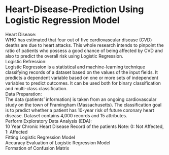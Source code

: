 # Heart-Disease-Prediction Using Logistic Regression Model
Heart Disease:\
WHO has estimated that four out of five cardiovascular disease (CVD) deaths are due to heart attacks. This whole research intends to pinpoint the ratio of patients who possess a good chance of being affected by CVD and also to predict the overall risk using Logistic Regression.\
Logistic Refression:\
Logistic Regression is a statistical and machine-learning technique classifying records of a dataset based on the values of the input fields. It predicts a dependent variable based on one or more sets of independent variables to predict outcomes. It can be used both for binary classification and multi-class classification.\
Data Preparation:\
The data (patients’ information) is taken from an ongoing cardiovascular study on the town of Framingham (Massachusetts). The classification goal is to predict whether a patient has 10-year risk of future coronary heart disease. Dataset contains 4,000 records and 15 attributes.\
Perform Exploratory Data Analysis (EDA):\
10 Year Chronic Heart Disease Record of the patients Note: 0: Not Affected, 1: Affected\
Fitting Logistic Regression Model\
Accuracy Evaluation of Logistic Regression Model\
Formation of Confusion Matrix
